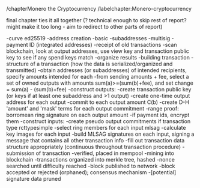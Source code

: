 /chapterMonero the Cryptocurrency /labelchapter:Monero-cryptocurrency

final chapter ties it all together (? technical enough to skip rest of
report? might make it too long - aim to redirect to other parts of
report)

-curve ed25519 -address creation -basic -subaddresses -multisig -payment
ID (integrated addresses) -receipt of old transactions -scan blockchain,
look at output addresses, use view key and transaction public key to see
if any spend keys match -organize results -building transaction
-structure of a transaction (how the data is serialized/organized and
transmitted) -obtain addresses (or subaddresses) of intended recipients,
specify amounts intended for each -from sending amounts + fee, select a
set of owned outputs with amounts sum(a)\>=(sum(b)+fee), and set change
= sum(a) - (sum(b)+fee) -construct outputs: -create transaction public
key (or keys if at least one subaddress and \>1 output) -create one-time
output address for each output -commit to each output amount C(b)
-create D-H 'amount' and 'mask' terms for each output commitment -range
proof: borromean ring signature on each output amount -if payment ids,
encrypt them -construct inputs: -create pseudo output commitments if
transaction type rcttypesimple -select ring members for each input mlsag
-calculate key images for each input -build MLSAG signatures on each
input, signing a message that contains all other transaction info -fill
out transaction data structure appropriately (continuous throughout
transaction procedure) -submission of transaction -verified, placed in
mempool -mining into blockchain -transactions organized into merkle
tree, hashed -nonce searched until difficulty reached -block published
to network -block accepted or rejected (orphaned); consensus mechanism
-\[potential\] signature data pruned
